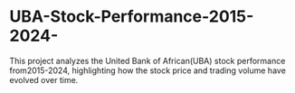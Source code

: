 # UBA-Stock-Performance-2015-2024-
This project analyzes the United Bank of African(UBA) stock performance from2015-2024, highlighting how the stock price and trading volume have evolved over time.
